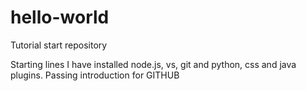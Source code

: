 # hello-world
Tutorial start repository

Starting lines
I have installed node.js, vs, git and python, css and java plugins. Passing introduction for GITHUB 

